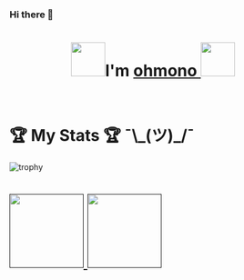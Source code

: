 ### Hi there 👋

<!--
**ohmono/ohmono** is a ✨ _special_ ✨ repository because its `README.md` (this file) appears on your GitHub profile.

Here are some ideas to get you started:

- 🔭 I’m currently working on ...
- 🌱 I’m currently learning ...
- 👯 I’m looking to collaborate on ...
- 🤔 I’m looking for help with ...
- 💬 Ask me about ...
- 📫 How to reach me: ...
- 😄 Pronouns: ...
- ⚡ Fun fact: ...
-->
<h1 align="center"><img src="https://github.githubassets.com/images/mona-whisper.gif" width="60px"/>I'm <a href="https://github.com/ohmono">ohmono <a><img src="https://c.tenor.com/BT6SV4XT52AAAAAM/me-it.gif" width="60px"/></h1>
<Br>


<h1> 🏆 My Stats 🏆 ¯\_(ツ)_/¯</h1>

![trophy](https://hacked-github-stat-trophies.flyn-nick.vercel.app/?username=ohmono&theme=gruvbox&rank=B,AA,A,SECRET)
<h1>
    <a href="">    
        <img align="" height='130px' src="https://github-readme-stats.vercel.app/api?username=ohmono&show_icons=true&include_all_commits=true&line_height=21&theme=ayu-mirage" />
        <img align="" height='130px' src="https://github-readme-stats.vercel.app/api/top-langs/?username=ohmono&layout=compact&theme=ayu-mirage" />
    </a>
</h1>
